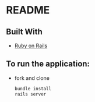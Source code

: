 # README

## Built With

* [Ruby on Rails](https://guides.rubyonrails.org/getting_started.html)



## To run the application:
* fork and clone 
  ```sh
  bundle install
  rails server
  ```
